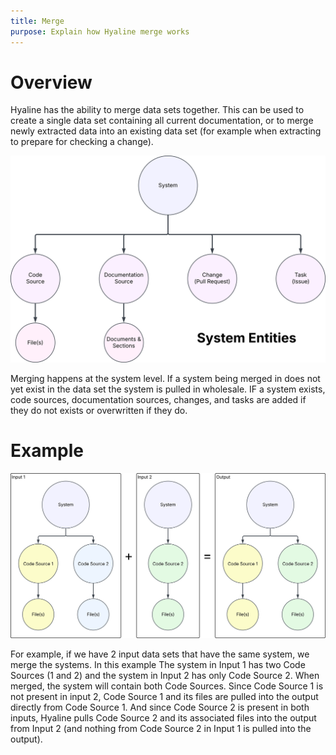 ```yaml
---
title: Merge
purpose: Explain how Hyaline merge works
---
```

# Overview
Hyaline has the ability to merge data sets together. This can be used to create a single data set containing all current documentation, or to merge newly extracted data into an existing data set (for example when extracting to prepare for checking a change).

![Overview](_img/merge-overview.svg)

Merging happens at the system level. If a system being merged in does not yet exist in the data set the system is pulled in wholesale. IF a system exists, code sources, documentation sources, changes, and tasks are added if they do not exists or overwritten if they do.

# Example
![Example](_img/merge-example.svg)

For example, if we have 2 input data sets that have the same system, we merge the systems. In this example The system in Input 1 has two Code Sources (1 and 2) and the system in Input 2 has only Code Source 2. When merged, the system will contain both Code Sources. Since Code Source 1 is not present in input 2, Code Source 1 and its files are pulled into the output directly from Code Source 1. And since Code Source 2 is present in both inputs, Hyaline pulls Code Source 2 and its associated files into the output from Input 2 (and nothing from Code Source 2 in Input 1 is pulled into the output).